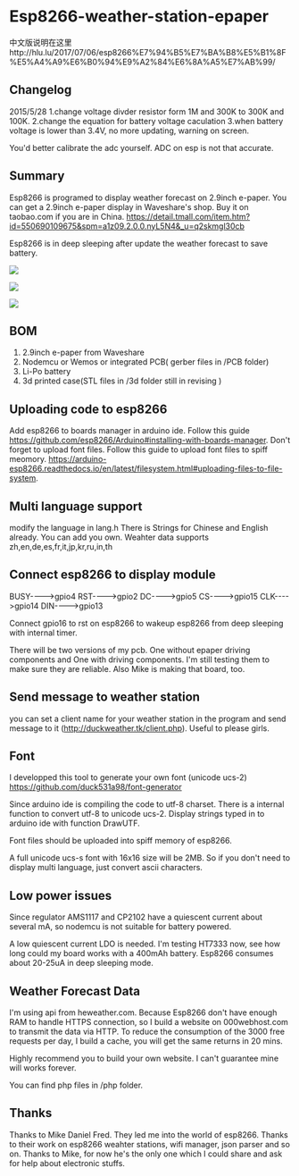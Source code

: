 # Esp8266-weather-station-epaper
中文版说明在这里http://hlu.lu/2017/07/06/esp8266%E7%94%B5%E7%BA%B8%E5%B1%8F%E5%A4%A9%E6%B0%94%E9%A2%84%E6%8A%A5%E7%AB%99/

## Changelog
2015/5/28
1.change voltage divder resistor form 1M and 300K to 300K and 100K.
2.change the equation for battery voltage caculation
3.when battery voltage is lower than 3.4V, no more updating, warning on screen.

You'd better calibrate the adc yourself. ADC on esp is not that accurate.

## Summary
Esp8266 is programed to display weather forecast on 2.9inch e-paper.
You can get a 2.9inch e-paper display in Waveshare's shop. Buy it on taobao.com if you are in China. https://detail.tmall.com/item.htm?id=550690109675&spm=a1z09.2.0.0.nyL5N4&_u=q2skmgl30cb

Esp8266 is in deep sleeping after update the weather forecast to save battery.

![](https://github.com/duck531a98/esp8266-weather-station-epaper/raw/master/pics/20170715_113425.jpg)

![](https://github.com/duck531a98/esp8266-weather-station-epaper/raw/master/pics/20170715_152231.jpg)

![](https://github.com/duck531a98/esp8266-weather-station-epaper/raw/master/pics/20170715_152306.jpg)



## BOM
1. 2.9inch e-paper from Waveshare
2. Nodemcu or Wemos or integrated PCB( gerber files in /PCB folder)
3. Li-Po battery
4. 3d printed case(STL files in /3d folder still in revising )

## Uploading code to esp8266
Add esp8266 to boards manager in arduino ide. Follow this guide https://github.com/esp8266/Arduino#installing-with-boards-manager.
Don't forget to upload font files. Follow this guide to upload font files to spiff meomory. https://arduino-esp8266.readthedocs.io/en/latest/filesystem.html#uploading-files-to-file-system.

## Multi language support
modify the language in lang.h 
There is Strings for Chinese and English already.
You can add you own.
Weahter data supports zh,en,de,es,fr,it,jp,kr,ru,in,th

## Connect esp8266 to display module
BUSY---->gpio4
RST---->gpio2
DC---->gpio5
CS---->gpio15
CLK---->gpio14
DIN---->gpio13

Connect gpio16 to rst on esp8266 to wakeup esp8266 from deep sleeping with internal timer.

There will be two versions of my pcb. One without epaper driving components and One with driving components. I'm still testing them to make sure they are reliable. Also Mike is making that board, too.

## Send message to weather station
you can set a client name for your weather station in the program and send message to it (http://duckweather.tk/client.php). Useful to please girls.

## Font
I developped this tool to generate your own font (unicode ucs-2)
https://github.com/duck531a98/font-generator

Since arduino ide is compiling the code to utf-8 charset. There is a internal function to convert utf-8 to unicode ucs-2. Display strings typed in to arduino ide with function DrawUTF.

Font files should be uploaded into spiff memory of esp8266.

A full unicode ucs-s font with 16x16 size will be 2MB. So if you don't need to display multi language, just convert ascii characters.

## Low power issues
Since regulator AMS1117 and CP2102 have a quiescent current about several mA, so nodemcu is not suitable for battery powered.

A low quiescent current LDO is needed. I'm testing HT7333 now, see how long could my board works with a 400mAh battery. Esp8266 consumes about 20-25uA in deep sleeping mode.

## Weather Forecast Data
I'm using api from heweather.com. Because Esp8266 don't have enough RAM to handle HTTPS connection, so I build a website on 000webhost.com to transmit the data via HTTP. To reduce the consumption of the 3000 free requests per day, I build a cache, you will get the same returns in 20 mins.

Highly recommend you to build your own website. I can't guarantee mine will works forever.

You can find php files in /php folder.

## Thanks
Thanks to Mike Daniel Fred. They led me into the world of esp8266. Thanks to their work on esp8266 weahter stations, wifi manager, json parser and so on. Thanks to Mike, for now he's the only one which I could share and ask for help about electronic stuffs.